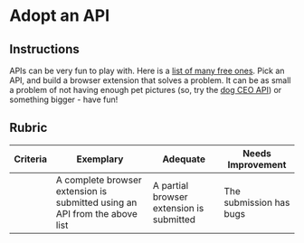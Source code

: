 # Adopt an API

## Instructions

APIs can be very fun to play with. Here is a [list of many free ones](https://github.com/public-apis/public-apis). Pick an API, and build a browser extension that solves a problem. It can be as small a problem of not having enough pet pictures (so, try the [dog CEO API](https://dog.ceo/dog-api/)) or something bigger - have fun!

## Rubric

| Criteria | Exemplary                                                                  | Adequate                                 | Needs Improvement       |
| -------- | -------------------------------------------------------------------------- | ---------------------------------------- | ----------------------- |
|          | A complete browser extension is submitted using an API from the above list | A partial browser extension is submitted | The submission has bugs |